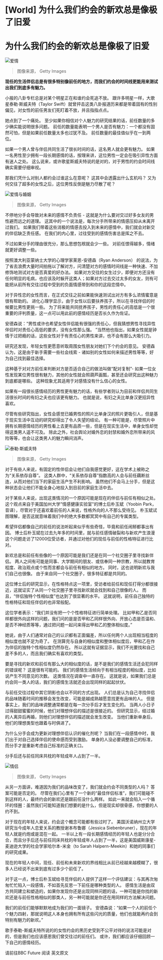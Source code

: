 # [World] 为什么我们约会的新欢总是像极了旧爱

#  为什么我们约会的新欢总是像极了旧爱


![爱情](_113123888_463d65fc-2b41-4d17-98aa-cf437c130076.jpg)

> 图像来源，  Getty Images

**现任的生活伴侣总是有很多特别像前任的地方，而我们约会的时间线更能用来测试出我们到底多有魅力。**

小报的八卦专栏总是对某个明星正在和谁约会死追不放。 跟许多明星一样，大歌星泰勒·斯威夫特（Taylor Swift）就曾抨击这类八卦报道历来都是带着固有的性别偏见，对女性的前任男友们死盯着不放，并且指指点点。

她点到了一个痛处。 至少如果你相信对个人魅力的研究结果的话，前任数量的多少确实能说明很多问题。 前任的数量能表明一个男人是否有魅力：一个都没有固然可怕，但是如果前任数量太多也过犹不及。 前任数量的最佳值似乎在一到两位。

如果一个男人曾与伴侣共同生活了很长时间的话，这名男人就会更有魅力。 如果一名男性至少拥有一段长期感情的话，按理来讲，这位男性一定会在吸引异性方面有迷人之处。 这么说来，或许歌星斯威夫特说的是对的，对于男性的约会时间线确实需要仔细审视。

那我们凭什么对别人都约会过谁这么在意呢？ 这其中会透露出什么玄机吗？ 又为何交往了超多的女性之后，这位男性反倒是魅力尽散了呢？

![爱情与婚姻](_126969967_cd6620bc-ad9e-4c36-ae33-beff635b6a5b.jpg)

> 图像来源，  Getty Images

不停地分手会导致对未来的感情不负责任 - 这就是为什么要对交过好多女友的男性避而远之的道理。 这其中的一个说法是，每次分手所带来的情感压抑从未离开过我们。 如果我们带着这些消极的情感去投入到未来的感情中，我们就会对新交的伴侣缺乏责任感。 在我们的内心里，过往受到的感情伤害总是挥之不去。

不过如果分手的理由很充分，那么思想包袱就会少一些。 对前任恨得越多，情绪就更好调整一些。

按照澳大利亚蒙纳士大学的心理学家莱恩-安德森（Ryan Anderson） 的说法，为了省去浪费大量时间拍拖以了解对方，问清楚对方的感情时间线是一种快速、不加修饰地测试对方是否真爱的好办法。 如果对方交往的女生过少，即便对方还没有任何明显的毛病，也应该及时躲开这类人；如果对方过去交过太多的女友，则有可能把从前所有交往过程中受到的负面情感带到和你的这段恋情中。

对于异性恋的女性而言，在正式交往之前如果能快速测试出对方有多么浓情蜜意是很有帮助的。 进化心理学显示，由于女性以后要扶养孩子，所以在寻找伴侣的时候要比男性更挑一些。 为了将来能共同抚养孩子，男性的责任心的高低是一个很重要的评判质量，这一点可以用此前的感情经历是否长久作为佐证。

安德森说：“男性或许也希望女性伴侣能有很强的责任心，但我猜想男性寻找异性伴侣时对责任心高低的要求，没有女性那么强。 ”当然他也指出，如果女性就是钟情于过把瘾的话，这些女性对于有责任心的男性来讲，也不会有那么大吸引力。

研究还发现，年轻女性更愿意听取周围女性朋友对她们下个约会的意见。 安德森认为，这是由于新手需要一些社会线索 - 诸如别的女性如何来描述男性等等，好为自己找到最佳选择。

这种基于对对方前任来判断对方是否适合自己的做法叫做“配对复制”- 如果一位女性发现某位男性很有魅力，其他的女性就会照葫芦画瓢，甚至还会研究出这种魅力到底都是哪些。 这种现象尤其适用于对感情没有什么信心的女性。

如果有一段很长感情经历的男性更有魅力的话，有些学者则认为目前和伴侣共同生活很长时间的有妇之夫也应该更有魅力。 也就是说，有妇之夫比单身汉更招异性喜欢。

尽管有些研究指出，女性会感觉已婚男性的照片比单身汉的照片更吸引人，但是基于现实生活中互动的研究却得出了令人失望的结论。 有一种可能是，尽管照片中拥有长期感情经历的男性看上去更有品质一些，但是在现实生活中，单身女性却觉得这类男人遥不可及。 除此之外，社会舆论对婚外恋的封禁和婚外恋所带来的风险等等，也会让这类男人的魅力瞬间消声。

![泰勒·斯威夫特](_126969969_19a2cca8-f11e-4625-b3c6-30f056474052.jpg)

> 图像来源，  Getty Images

对于有些人来说，有固定的性伴侣会让他们自我感觉更好，这在学术上被称之为“关系依存自尊”。 这类人群中，“关系依存自尊”指数高的人会与前任藕断丝连，从而对他们当下的家庭生活产生不利影响。 虽然他们不会马上分手，但是这种状态会让他们不能全身心地投入到目前的家庭生活中去。

对于某些人来说，出现这类情况的一个原因可能是现在的伴侣与前任有相似之处。 这个观点来自于美国加州大学"情感健康实验室"的博士后朴玉斌（Yoobin Park，音译），尽管对于还喜欢着前任的人来说，性格外向的人不那么受待见。 朴玉斌试图理解，是否这就意味着我们中的绝大多数都冥冥中有自己的专属类型。

希望伴侣都像自己的前任的说法听起来似乎有些奇怪，毕竟和前任闹掰都事出有因。 博士后朴玉斌在过去九年多的时间里，就与前任感情破裂和与新欢产生浪漫这个问题走访了12000位受访者，并通过对他们的现任与前任的性格特征进行比对。

新欢总是和前任有些像的一个原因可能是我们还是在同一个社交圈子里寻找新伴侣。 两人之间有可能是同事、大学期间的朋友、或信奉同一种宗教，所以就教育程度、政治观点或个性而言都会与前任有相似的地方。 同时，这也说明新欢与我们自己也很像。 由于来自同一个社交圈子，很多特征都是共同的。

这位博士后的研究显示，在性格特点这一项里，受访者给前任和现任打得分都很接近，这就证实了从同一个社交圈子里寻找新欢就会找到和自己很像的人。 而且，“伴侣独特个性相似度”也达到了很显著的水平。 这就说明，前任自己独特的性格特征和现任伴侣的也非常般配。

这位学者表示：“我们并没有把一个个性格特征进行简单处理。 比如甲和乙是否同样都很外向这样的问题，我们问的是是否甲和乙同样很外向、开放心态是否温和、是否不神经质等等，通过把问题一起问来得出甲和乙的整体相似度。”

她说，由于人们通常对自己的认识都有正面偏差，所以任何两个人出现相当程度的相似度也就不足为奇了。 在测算完与自身的相似度和整体相似度后，甲和乙在作为伴侣的独特个性相似度仍然存在。 所以这就有证据显示，我们不光要找和自己差不多的人，而且我们确实有喜欢的类型。

要是寻找的新欢和前任有那么大的相似度的话，是不是我们的感情生活还会犯同样的错误呢？ 这是很有可能的。 我们的感情生活倾向于有相当程度的相似度，比如说产生不同意见的次数。 这类情况在调查中一直存在。 这就是说，如果我们总是约会同一类人的话，我们的感情生活就还会出现同样的起起伏伏。

与前任交往过程中其它阴影也会以不同的方式出现。 人们总是认为自己寻找伴侣的品味随着时间的推移会发生改变，可能是越成熟越愿意找更有品味的人。 但是事实上，我们的品味调整通常都是在每一次分手后才发生变化的。 当两人小日子过得甜甜蜜蜜的时候，他们对理想伴侣的描述是很接近的。 但研究显示，结过婚的人离异后再婚，则他们对理想伴侣的描述就会发生改变。 当他们重新单身后，他们的理想类型也跟着与时俱进了。

为什么分手会成为更新对理想伴侣认识的催化剂呢？ 当我们在一段感情中时，我们出于对自己选择伴侣的使命感而受到激励。 单身的人没必要调整自己的标准，而分手才是重新考虑自己标准的正确关口。

分手后还与前任同床共枕的年轻成年人占到了一半。

![情侣](_122911313_0a087cdc-68e8-4994-9ad0-5f5f486782a3.jpg)

> 图像来源，  Getty Images

从另一方面讲，难道因为我们的品味改变了，我们就会约会不同类型的人吗？ 答案可能是否定的。 尽管在我们心里有了一个新的“最佳伴侣标准”，我们可能碰不到这样的人，最终约会的新欢还是跟前任没什么两样。 如此一来就会陷入一个循环的怪圈：虽然我们可能知道我们想要的是什么，但是现实却很骨感，你想要的人约不到。

对于现在的年轻人来说，约会这个概念可能都有些过时了。 美国沃诺纳州立大学研究当今成年人恋爱关系的教授谢本布鲁娜（Jessica Siebenbruner），现在的年轻人就是约炮或是混在一起。 一半以上有一段长期感情经历的年轻人也是分分合合，而且分手后还与前任同床共枕的年轻成年人占到了一半，这是美国威斯康星-麦迪逊大学的社会学家哈尔本-米金（to Sarah Halpern-Meekin）和她的同事们的研究成果。

现在的年轻人中间，现任、前任和未来新欢的界线相比从前已经越来越模糊了，很多人已经说不出来到底有过多少个前任了。

对于这一点，博士后朴玉斌给寻觅伴侣的人提供了这样一个评估建议：与其再次匆匆忙忙陷入一段感情，不如首先反思一下前任是哪种类型的人。 感情生活是由双方共同建立和塑造的，如果你发现你还是出现同样问题的话，一种可能是你找的新欢还是与前任性格相似的那类人，另一种可能就是你还在用同样的方法解决问题。

我们的前任们能够默默地成为我们的一面镜子。 安德森说：“如果一个人的前任个个魅力四射，那就说明这人本身也拥有所有这些闪光的质量，他们也就能再约会到特别有魅力的新欢。”

歌手泰勒-斯威夫特所说的的女性约会的黑历史受到不公平对待的说法可能是对的，但是我们也应该感恩我们曾交往过的前任们。 或许，我们都应该仔细回顾一下自己的感情经历。

请前往BBC Future 阅读 英文原文 


